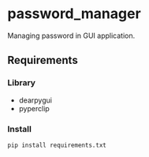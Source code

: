 # password_manager

Managing password in GUI application.

## Requirements

### Library

- dearpygui
- pyperclip

### Install

```bash
pip install requirements.txt
```
